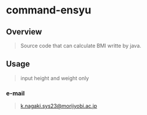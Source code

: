 # command-ensyu

## Overview
> Source code that can calculate BMI writte by java.

## Usage
> input height and weight only

### e-mail
> k.nagaki.sys23@morijyobi.ac.jp
